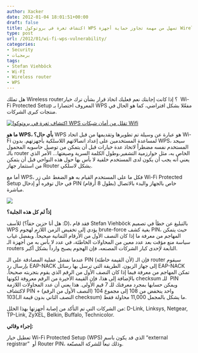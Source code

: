 ```yaml
---
author: Xacker
date: 2012-01-04 18:01:51+00:00
draft: false
title: اكتشاف ثغرة في بروتوكول WPS تسهل من مهمة تجاوز حماية أجهزة Wireless router
type: post
url: /2012/01/wi-fi-wps-vulnerability/
categories:
- Security
- برمجيات
tags:
- Stefan Viehböck
- Wi-FI
- Wireless router
- WPS
---
```


هل تملك Wireless router؟ إذا كانت إجابتك نعم فعليك اتخاذ قرار بشأن ترك خيار  Wi-Fi Protected Setup المعروف اختصارا بـ WPS مفعّلا بشكل افتراضي، كما هو الحال في منتجات كبرى الشركات.




[![اكتشاف ثغرة في بروتوكوا WPS تقلل من أمان شبكات Wifi](https://www.it-scoop.com/wp-content/uploads/2012/01/wifi-vulnerability.jpg)
](https://www.it-scoop.com/wp-content/uploads/2012/01/wifi-vulnerability.jpg)




**ما هو WPS، بأي حال؟** WPS هو عبارة عن وسيلة تم تطويرها وتقديمها من قبل اتحاد Wi-Fi لمساعدة المستخدمين على إعداد اتصالاتهم اللاسلكية بأجهزتهم. بدون WPS، سيجد المستخدم نفسه مضطراً لاتخاذ عدة خيارات قبل أن يتمكن من توصيل حاسوبه المحمول بالـ router الخاص به، مثل خوارزمية التشفير،وطول الكلمة السرية وصيغتها... الأمر الذي يعني أنه يجب أن يكون لدى المستخدم خلفية لا بأس بها حول هذه النواحي قبل أن يتمكن من استثمار جهاز Router بشكل لاسلكي.




أما مع WPS، فكل ما على المستخدم القيام به هو الضغط على زر Wi-Fi Protected Setup في حال توفره أو إدخال PIN (بطول 8 أرقام) خاص بالجهاز والبدء بالاتصال مباشرة.




[![](https://www.it-scoop.com/wp-content/uploads/2012/01/wps-300x273.jpg)
](https://www.it-scoop.com/wp-content/uploads/2012/01/wps.jpg)




**إذاً لم كل هذه الجلبة؟**




للأسف (هل أنا حزين حقاً؟ :D)، فقد قام Stefan Viehböck بالتبليغ عن خطأ في تصميم WPS يؤدي إلى تخفيض الزمن اللازم لهجوم brute-force بغية كشف PIN، حيث يتمكن المهاجم من معرفة ما إذا كان النصف الأول من الأرقام الثمانية صحيحاً. وبفضل غياب سياسة منع مؤقت بعد عدد معين من المحاولات الخاطئة، في عدد لا بأس به من أجهزة الـ routers التابعة لإحدى كبار الشركات المصنعه، فإن الهجوم يصبح وارداً بشكل أكبر.




عندما تفشل عملية المصادقة على الـ PIN (لأن القيمة خاطئة) فإن الـ router سيقوم بإرسال رد EAP-NACK إلى جهاز الزبون. الطريقة التي ترسل بها رسائل EAP-NACK تمكن المهاجم من معرفة فيما إذا كان النصف الأول من الرقم الذي يقوم بتجربته صحيحاً. بالإضافة إلى هذا، فإن القيمة الأخيرة من الرقم معروفة لكونها checksum للـ  PIN ويمكن حسابها بمجرد معرفتك للـ 7 قيم الأولى. هذا يعني أن عدد المحاولات اللازمة لاكتشاف PIN واحد ينخفض من 108 إلى مجموع 104 (النصف الأول من الرقم) + 103(النصف الثاني بدون قيمة الـ checksum) ما يشكل بالمجمل 11,000 محاولة فقط.




من الشركات التي تم التأكد من إصابة أجهزتها بهذا الخلل: D-Link, Linksys, Netgear, TP-Link, ZyXEL, Belkin, Buffalo, Technicolor.




**إجراء وقائي:**




تعطيل خيار Wi-Fi Protected Setup (WPS) الذي قد يكون باسم “external registrar”  أو Router PIN، وذلك تبعاً للشركة المصنّعة.
